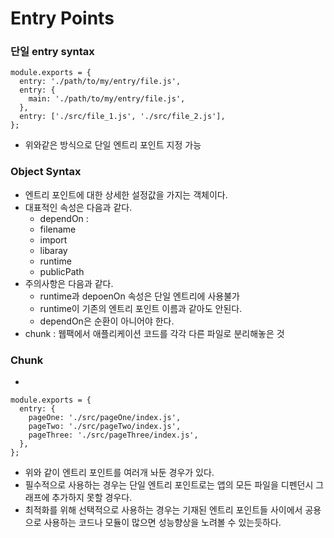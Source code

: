 # Entry Points



### 단일 entry syntax

```
module.exports = {
  entry: './path/to/my/entry/file.js',
  entry: {
    main: './path/to/my/entry/file.js',
  },
  entry: ['./src/file_1.js', './src/file_2.js'],
};
```

- 위와같은 방식으로 단일 엔트리 포인트 지정 가능



### Object Syntax

- 엔트리 포인트에 대한 상세한 설정값을 가지는 객체이다. 
- 대표적인 속성은 다음과 같다.
  - dependOn : 
  - filename
  - import
  - libaray
  - runtime
  - publicPath
- 주의사항은 다음과 같다.
  - runtime과 depoenOn 속성은 단일 엔트리에 사용불가
  - runtime이 기존의 엔트리 포인트 이름과 같아도 안된다.
  - dependOn은 순환이 아니어야 한다.
- chunk : 웹팩에서 애플리케이션 코드를 각각 다른 파일로 분리해놓은 것



### Chunk

- 



```
module.exports = {
  entry: {
    pageOne: './src/pageOne/index.js',
    pageTwo: './src/pageTwo/index.js',
    pageThree: './src/pageThree/index.js',
  },
};
```

- 위와 같이 엔트리 포인트를 여러개 놔둔 경우가 있다.
- 필수적으로 사용하는 경우는 단일 엔트리 포인트로는 앱의 모든 파일을 디펜던시 그래프에 추가하지 못할 경우다.
- 최적화를 위해 선택적으로 사용하는 경우는 기재된 엔트리 포인트들 사이에서 공용으로 사용하는 코드나 모듈이 많으면 성능향상을 노려볼 수 있는듯하다.
